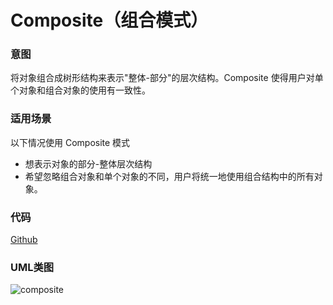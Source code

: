 # Composite（组合模式）

### 意图
将对象组合成树形结构来表示"整体-部分"的层次结构。Composite 使得用户对单个对象和组合对象的使用有一致性。

### 适用场景
以下情况使用 Composite 模式
* 想表示对象的部分-整体层次结构
* 希望忽略组合对象和单个对象的不同，用户将统一地使用组合结构中的所有对象。

### 代码
[Github](https://github.com/alitain/design-pattern/tree/master/src/Structural/Composite)

### UML类图
![composite](http://ohtd7tndv.bkt.clouddn.com/dp_composite.png)